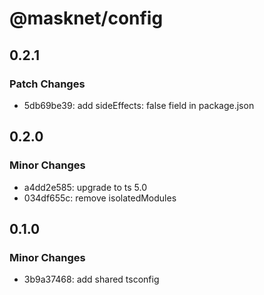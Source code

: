 # @masknet/config

## 0.2.1

### Patch Changes

-   5db69be39: add sideEffects: false field in package.json

## 0.2.0

### Minor Changes

-   a4dd2e585: upgrade to ts 5.0
-   034df655c: remove isolatedModules

## 0.1.0

### Minor Changes

-   3b9a37468: add shared tsconfig
